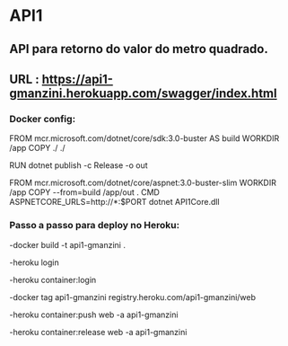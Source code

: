 # API1
## API para retorno do valor do metro quadrado.

## URL : https://api1-gmanzini.herokuapp.com/swagger/index.html
### Docker config:

FROM mcr.microsoft.com/dotnet/core/sdk:3.0-buster AS build
WORKDIR /app
COPY ./ ./

RUN dotnet publish -c Release -o out

FROM mcr.microsoft.com/dotnet/core/aspnet:3.0-buster-slim
WORKDIR /app
COPY --from=build /app/out .
CMD ASPNETCORE_URLS=http://*:$PORT dotnet API1Core.dll

### Passo a passo para deploy no Heroku:

-docker build -t api1-gmanzini .

-heroku login

-heroku container:login

-docker tag api1-gmanzini registry.heroku.com/api1-gmanzini/web

-heroku container:push web -a api1-gmanzini

-heroku container:release web -a api1-gmanzini


